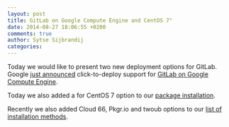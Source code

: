 ```yaml
---
layout: post
title: GitLab on Google Compute Engine and CentOS 7"
date: 2014-08-27 18:06:55 +0200
comments: true
author: Sytse Sijbrandij
categories: 
---
```


Today we would like to present two new deployment options for GitLab.
Google [just announced](http://googlecloudplatform.blogspot.nl/2014/08/click-to-deploy-gitlab-community-server-on-google-compute-engine.html) click-to-deploy support for [GitLab on Google Compute Engine](https://developers.google.com/cloud/gitlab/).

Today we also added a for CentOS 7 option to our [package installation](/downloads/).

Recently we also added Cloud 66, Pkgr.io and twoub options to our [list of installation methods](/installation/).
